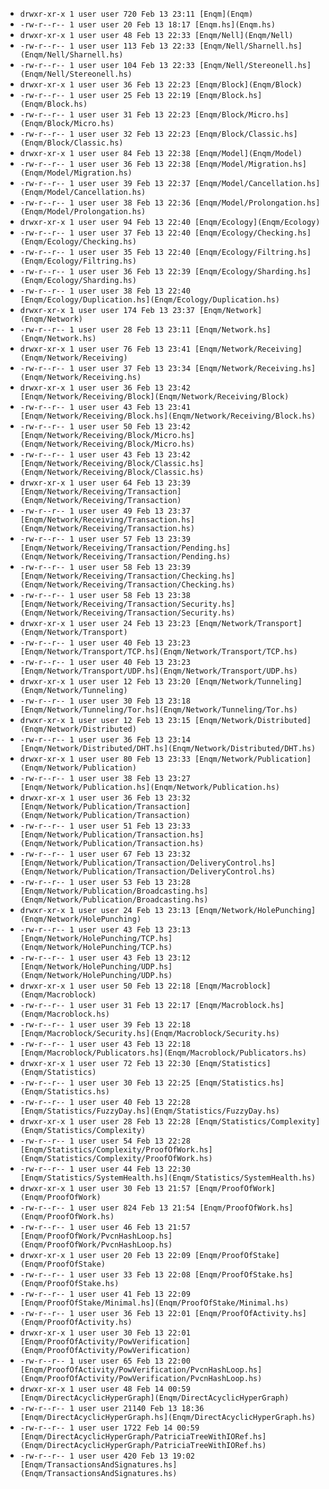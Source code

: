 
* ``drwxr-xr-x 1 user user 720 Feb 13 23:11 [Enqm](Enqm)``
* ``-rw-r--r-- 1 user user 20 Feb 13 18:17 [Enqm.hs](Enqm.hs)``
* ``drwxr-xr-x 1 user user 48 Feb 13 22:33 [Enqm/Nell](Enqm/Nell)``
* ``-rw-r--r-- 1 user user 113 Feb 13 22:33 [Enqm/Nell/Sharnell.hs](Enqm/Nell/Sharnell.hs)``
* ``-rw-r--r-- 1 user user 104 Feb 13 22:33 [Enqm/Nell/Stereonell.hs](Enqm/Nell/Stereonell.hs)``
* ``drwxr-xr-x 1 user user 36 Feb 13 22:23 [Enqm/Block](Enqm/Block)``
* ``-rw-r--r-- 1 user user 25 Feb 13 22:19 [Enqm/Block.hs](Enqm/Block.hs)``
* ``-rw-r--r-- 1 user user 31 Feb 13 22:23 [Enqm/Block/Micro.hs](Enqm/Block/Micro.hs)``
* ``-rw-r--r-- 1 user user 32 Feb 13 22:23 [Enqm/Block/Classic.hs](Enqm/Block/Classic.hs)``
* ``drwxr-xr-x 1 user user 84 Feb 13 22:38 [Enqm/Model](Enqm/Model)``
* ``-rw-r--r-- 1 user user 36 Feb 13 22:38 [Enqm/Model/Migration.hs](Enqm/Model/Migration.hs)``
* ``-rw-r--r-- 1 user user 39 Feb 13 22:37 [Enqm/Model/Cancellation.hs](Enqm/Model/Cancellation.hs)``
* ``-rw-r--r-- 1 user user 38 Feb 13 22:36 [Enqm/Model/Prolongation.hs](Enqm/Model/Prolongation.hs)``
* ``drwxr-xr-x 1 user user 94 Feb 13 22:40 [Enqm/Ecology](Enqm/Ecology)``
* ``-rw-r--r-- 1 user user 37 Feb 13 22:40 [Enqm/Ecology/Checking.hs](Enqm/Ecology/Checking.hs)``
* ``-rw-r--r-- 1 user user 35 Feb 13 22:40 [Enqm/Ecology/Filtring.hs](Enqm/Ecology/Filtring.hs)``
* ``-rw-r--r-- 1 user user 36 Feb 13 22:39 [Enqm/Ecology/Sharding.hs](Enqm/Ecology/Sharding.hs)``
* ``-rw-r--r-- 1 user user 38 Feb 13 22:40 [Enqm/Ecology/Duplication.hs](Enqm/Ecology/Duplication.hs)``
* ``drwxr-xr-x 1 user user 174 Feb 13 23:37 [Enqm/Network](Enqm/Network)``
* ``-rw-r--r-- 1 user user 28 Feb 13 23:11 [Enqm/Network.hs](Enqm/Network.hs)``
* ``drwxr-xr-x 1 user user 76 Feb 13 23:41 [Enqm/Network/Receiving](Enqm/Network/Receiving)``
* ``-rw-r--r-- 1 user user 37 Feb 13 23:34 [Enqm/Network/Receiving.hs](Enqm/Network/Receiving.hs)``
* ``drwxr-xr-x 1 user user 36 Feb 13 23:42 [Enqm/Network/Receiving/Block](Enqm/Network/Receiving/Block)``
* ``-rw-r--r-- 1 user user 43 Feb 13 23:41 [Enqm/Network/Receiving/Block.hs](Enqm/Network/Receiving/Block.hs)``
* ``-rw-r--r-- 1 user user 50 Feb 13 23:42 [Enqm/Network/Receiving/Block/Micro.hs](Enqm/Network/Receiving/Block/Micro.hs)``
* ``-rw-r--r-- 1 user user 43 Feb 13 23:42 [Enqm/Network/Receiving/Block/Classic.hs](Enqm/Network/Receiving/Block/Classic.hs)``
* ``drwxr-xr-x 1 user user 64 Feb 13 23:39 [Enqm/Network/Receiving/Transaction](Enqm/Network/Receiving/Transaction)``
* ``-rw-r--r-- 1 user user 49 Feb 13 23:37 [Enqm/Network/Receiving/Transaction.hs](Enqm/Network/Receiving/Transaction.hs)``
* ``-rw-r--r-- 1 user user 57 Feb 13 23:39 [Enqm/Network/Receiving/Transaction/Pending.hs](Enqm/Network/Receiving/Transaction/Pending.hs)``
* ``-rw-r--r-- 1 user user 58 Feb 13 23:39 [Enqm/Network/Receiving/Transaction/Checking.hs](Enqm/Network/Receiving/Transaction/Checking.hs)``
* ``-rw-r--r-- 1 user user 58 Feb 13 23:38 [Enqm/Network/Receiving/Transaction/Security.hs](Enqm/Network/Receiving/Transaction/Security.hs)``
* ``drwxr-xr-x 1 user user 24 Feb 13 23:23 [Enqm/Network/Transport](Enqm/Network/Transport)``
* ``-rw-r--r-- 1 user user 40 Feb 13 23:23 [Enqm/Network/Transport/TCP.hs](Enqm/Network/Transport/TCP.hs)``
* ``-rw-r--r-- 1 user user 40 Feb 13 23:23 [Enqm/Network/Transport/UDP.hs](Enqm/Network/Transport/UDP.hs)``
* ``drwxr-xr-x 1 user user 12 Feb 13 23:20 [Enqm/Network/Tunneling](Enqm/Network/Tunneling)``
* ``-rw-r--r-- 1 user user 30 Feb 13 23:18 [Enqm/Network/Tunneling/Tor.hs](Enqm/Network/Tunneling/Tor.hs)``
* ``drwxr-xr-x 1 user user 12 Feb 13 23:15 [Enqm/Network/Distributed](Enqm/Network/Distributed)``
* ``-rw-r--r-- 1 user user 36 Feb 13 23:14 [Enqm/Network/Distributed/DHT.hs](Enqm/Network/Distributed/DHT.hs)``
* ``drwxr-xr-x 1 user user 80 Feb 13 23:33 [Enqm/Network/Publication](Enqm/Network/Publication)``
* ``-rw-r--r-- 1 user user 38 Feb 13 23:27 [Enqm/Network/Publication.hs](Enqm/Network/Publication.hs)``
* ``drwxr-xr-x 1 user user 36 Feb 13 23:32 [Enqm/Network/Publication/Transaction](Enqm/Network/Publication/Transaction)``
* ``-rw-r--r-- 1 user user 51 Feb 13 23:33 [Enqm/Network/Publication/Transaction.hs](Enqm/Network/Publication/Transaction.hs)``
* ``-rw-r--r-- 1 user user 67 Feb 13 23:32 [Enqm/Network/Publication/Transaction/DeliveryControl.hs](Enqm/Network/Publication/Transaction/DeliveryControl.hs)``
* ``-rw-r--r-- 1 user user 53 Feb 13 23:28 [Enqm/Network/Publication/Broadcasting.hs](Enqm/Network/Publication/Broadcasting.hs)``
* ``drwxr-xr-x 1 user user 24 Feb 13 23:13 [Enqm/Network/HolePunching](Enqm/Network/HolePunching)``
* ``-rw-r--r-- 1 user user 43 Feb 13 23:13 [Enqm/Network/HolePunching/TCP.hs](Enqm/Network/HolePunching/TCP.hs)``
* ``-rw-r--r-- 1 user user 43 Feb 13 23:12 [Enqm/Network/HolePunching/UDP.hs](Enqm/Network/HolePunching/UDP.hs)``
* ``drwxr-xr-x 1 user user 50 Feb 13 22:18 [Enqm/Macroblock](Enqm/Macroblock)``
* ``-rw-r--r-- 1 user user 31 Feb 13 22:17 [Enqm/Macroblock.hs](Enqm/Macroblock.hs)``
* ``-rw-r--r-- 1 user user 39 Feb 13 22:18 [Enqm/Macroblock/Security.hs](Enqm/Macroblock/Security.hs)``
* ``-rw-r--r-- 1 user user 43 Feb 13 22:18 [Enqm/Macroblock/Publicators.hs](Enqm/Macroblock/Publicators.hs)``
* ``drwxr-xr-x 1 user user 72 Feb 13 22:30 [Enqm/Statistics](Enqm/Statistics)``
* ``-rw-r--r-- 1 user user 30 Feb 13 22:25 [Enqm/Statistics.hs](Enqm/Statistics.hs)``
* ``-rw-r--r-- 1 user user 40 Feb 13 22:28 [Enqm/Statistics/FuzzyDay.hs](Enqm/Statistics/FuzzyDay.hs)``
* ``drwxr-xr-x 1 user user 28 Feb 13 22:28 [Enqm/Statistics/Complexity](Enqm/Statistics/Complexity)``
* ``-rw-r--r-- 1 user user 54 Feb 13 22:28 [Enqm/Statistics/Complexity/ProofOfWork.hs](Enqm/Statistics/Complexity/ProofOfWork.hs)``
* ``-rw-r--r-- 1 user user 44 Feb 13 22:30 [Enqm/Statistics/SystemHealth.hs](Enqm/Statistics/SystemHealth.hs)``
* ``drwxr-xr-x 1 user user 30 Feb 13 21:57 [Enqm/ProofOfWork](Enqm/ProofOfWork)``
* ``-rw-r--r-- 1 user user 824 Feb 13 21:54 [Enqm/ProofOfWork.hs](Enqm/ProofOfWork.hs)``
* ``-rw-r--r-- 1 user user 46 Feb 13 21:57 [Enqm/ProofOfWork/PvcnHashLoop.hs](Enqm/ProofOfWork/PvcnHashLoop.hs)``
* ``drwxr-xr-x 1 user user 20 Feb 13 22:09 [Enqm/ProofOfStake](Enqm/ProofOfStake)``
* ``-rw-r--r-- 1 user user 33 Feb 13 22:08 [Enqm/ProofOfStake.hs](Enqm/ProofOfStake.hs)``
* ``-rw-r--r-- 1 user user 41 Feb 13 22:09 [Enqm/ProofOfStake/Minimal.hs](Enqm/ProofOfStake/Minimal.hs)``
* ``-rw-r--r-- 1 user user 36 Feb 13 22:01 [Enqm/ProofOfActivity.hs](Enqm/ProofOfActivity.hs)``
* ``drwxr-xr-x 1 user user 30 Feb 13 22:01 [Enqm/ProofOfActivity/PowVerification](Enqm/ProofOfActivity/PowVerification)``
* ``-rw-r--r-- 1 user user 65 Feb 13 22:00 [Enqm/ProofOfActivity/PowVerification/PvcnHashLoop.hs](Enqm/ProofOfActivity/PowVerification/PvcnHashLoop.hs)``
* ``drwxr-xr-x 1 user user 48 Feb 14 00:59 [Enqm/DirectAcyclicHyperGraph](Enqm/DirectAcyclicHyperGraph)``
* ``-rw-r--r-- 1 user user 21140 Feb 13 18:36 [Enqm/DirectAcyclicHyperGraph.hs](Enqm/DirectAcyclicHyperGraph.hs)``
* ``-rw-r--r-- 1 user user 1722 Feb 14 00:59 [Enqm/DirectAcyclicHyperGraph/PatriciaTreeWithIORef.hs](Enqm/DirectAcyclicHyperGraph/PatriciaTreeWithIORef.hs)``
* ``-rw-r--r-- 1 user user 420 Feb 13 19:02 [Enqm/TransactionsAndSignatures.hs](Enqm/TransactionsAndSignatures.hs)``
